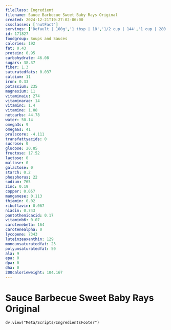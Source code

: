 ```yaml
---
fileClass: Ingredient
filename: Sauce Barbecue Sweet Baby Rays Original
created: 2024-12-21T19:27:02-06:00
cssclasses: ['nutFact']
servings: ['Default | 100g','1 tbsp | 18','1/2 cup | 144','1 cup | 280']
id: 171827
foodgroup: Soups and Sauces
calories: 192
fat: 0.43
protein: 0.95
carbohydrate: 46.08
sugars: 38.37
fiber: 1.3
saturatedfats: 0.037
calcium: 11
iron: 0.33
potassium: 235
magnesium: 11
vitaminaiu: 274
vitaminarae: 14
vitaminc: 1.4
vitamine: 1.08
netcarbs: 44.78
water: 50.14
omega3s: 9
omega6s: 41
pralscore: -4.111
transfattyacids: 0
sucrose: 0
glucose: 20.85
fructose: 17.52
lactose: 0
maltose: 0
galactose: 0
starch: 0.2
phosphorus: 22
sodium: 765
zinc: 0.19
copper: 0.057
manganese: 0.113
thiamin: 0.02
riboflavin: 0.067
niacin: 0.743
pantothenicacid: 0.17
vitaminb6: 0.07
carotenebeta: 164
carotenealpha: 0
lycopene: 7343
luteinzeaxanthin: 129
monounsaturatedfat: 23
polyunsaturatedfat: 50
ala: 9
epa: 0
dpa: 0
dha: 0
200calorieweight: 104.167
---
```


# Sauce Barbecue Sweet Baby Rays Original

```dataviewjs
dv.view("Meta/Scripts/IngredientsFooter")
```